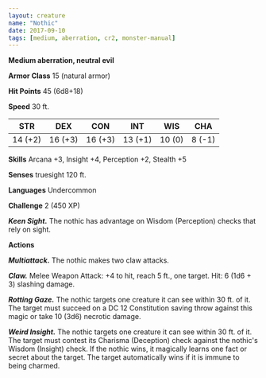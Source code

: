 ```yaml
---
layout: creature
name: "Nothic"
date: 2017-09-10
tags: [medium, aberration, cr2, monster-manual]
---
```


**Medium aberration, neutral evil**

**Armor Class** 15 (natural armor)

**Hit Points** 45 (6d8+18)

**Speed** 30 ft.

|   STR   |   DEX   |   CON   |   INT   |   WIS   |   CHA   |
|:-----:|:-----:|:-----:|:-----:|:-----:|:-----:|
| 14 (+2) | 16 (+3) | 16 (+3) | 13 (+1) | 10 (0) | 8 (-1) |

**Skills** Arcana +3, Insight +4, Perception +2, Stealth +5

**Senses** truesight 120 ft.

**Languages** Undercommon

**Challenge** 2 (450 XP)

***Keen Sight.*** The nothic has advantage on Wisdom (Perception) checks that rely on sight.

**Actions**

***Multiattack.*** The nothic makes two claw attacks.

***Claw.*** Melee Weapon Attack: +4 to hit, reach 5 ft., one target. Hit: 6 (1d6 + 3) slashing damage.

***Rotting Gaze.*** The nothic targets one creature it can see within 30 ft. of it. The target must succeed on a DC 12 Constitution saving throw against this magic or take 10 (3d6) necrotic damage.

***Weird Insight.*** The nothic targets one creature it can see within 30 ft. of it. The target must contest its Charisma (Deception) check against the nothic's Wisdom (Insight) check. If the nothic wins, it magically learns one fact or secret about the target. The target automatically wins if it is immune to being charmed.

